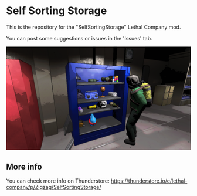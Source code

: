 # Self Sorting Storage

This is the repository for the "SelfSortingStorage" Lethal Company mod.

You can post some suggestions or issues in the 'Issues' tab.

![Preview](https://raw.githubusercontent.com/ZigzagAwaka/SelfSortingStorage/main/Images/SSS_Preview1.PNG)

## More info
You can check more info on Thunderstore:
https://thunderstore.io/c/lethal-company/p/Zigzag/SelfSortingStorage/
